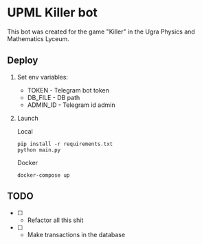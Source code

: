 # UPML Killer bot
This bot was created for the game "Killer" in the Ugra Physics and Mathematics Lyceum.

## Deploy
1. Set env variables:
    * TOKEN - Telegram bot token
    * DB_FILE - DB path
    * ADMIN_ID - Telegram id admin
2.  Launch

      Local
      
      ```
      pip install -r requirements.txt
      python main.py
      ```
      Docker
      ```
      docker-compose up
      ```
## TODO
- [ ] - Refactor all this shit
- [ ] - Make transactions in the database
